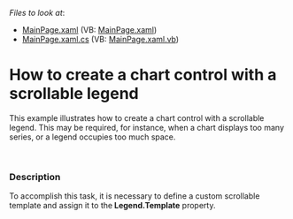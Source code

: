 <!-- default file list -->
*Files to look at*:

* [MainPage.xaml](./CS/DXCharts_ScrollableLegend/MainPage.xaml) (VB: [MainPage.xaml](./VB/DXCharts_ScrollableLegend/MainPage.xaml))
* [MainPage.xaml.cs](./CS/DXCharts_ScrollableLegend/MainPage.xaml.cs) (VB: [MainPage.xaml.vb](./VB/DXCharts_ScrollableLegend/MainPage.xaml.vb))
<!-- default file list end -->
# How to create a chart control with a scrollable legend


<p>This example illustrates how to create a chart control with a scrollable legend. This may be required, for instance, when a chart displays too many series, or a legend occupies too much space.</p><p><br />
</p>


<h3>Description</h3>

<p>To accomplish this task, it is necessary to define a custom scrollable template and assign it to the<strong> Legend.Template</strong> property.</p><br />


<br/>



